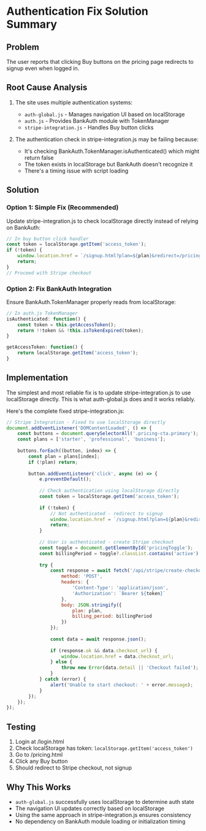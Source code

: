 # Authentication Fix Solution Summary

## Problem
The user reports that clicking Buy buttons on the pricing page redirects to signup even when logged in.

## Root Cause Analysis
1. The site uses multiple authentication systems:
   - `auth-global.js` - Manages navigation UI based on localStorage
   - `auth.js` - Provides BankAuth module with TokenManager
   - `stripe-integration.js` - Handles Buy button clicks

2. The authentication check in stripe-integration.js may be failing because:
   - It's checking BankAuth.TokenManager.isAuthenticated() which might return false
   - The token exists in localStorage but BankAuth doesn't recognize it
   - There's a timing issue with script loading

## Solution

### Option 1: Simple Fix (Recommended)
Update stripe-integration.js to check localStorage directly instead of relying on BankAuth:

```javascript
// In buy button click handler
const token = localStorage.getItem('access_token');
if (!token) {
    window.location.href = `/signup.html?plan=${plan}&redirect=/pricing.html`;
    return;
}
// Proceed with Stripe checkout
```

### Option 2: Fix BankAuth Integration
Ensure BankAuth.TokenManager properly reads from localStorage:

```javascript
// In auth.js TokenManager
isAuthenticated: function() {
    const token = this.getAccessToken();
    return !!token && !this.isTokenExpired(token);
}

getAccessToken: function() {
    return localStorage.getItem('access_token');
}
```

## Implementation

The simplest and most reliable fix is to update stripe-integration.js to use localStorage directly. This is what auth-global.js does and it works reliably.

Here's the complete fixed stripe-integration.js:

```javascript
// Stripe Integration - Fixed to use localStorage directly
document.addEventListener('DOMContentLoaded', () => {
    const buttons = document.querySelectorAll('.pricing-cta.primary');
    const plans = ['starter', 'professional', 'business'];
    
    buttons.forEach((button, index) => {
        const plan = plans[index];
        if (!plan) return;
        
        button.addEventListener('click', async (e) => {
            e.preventDefault();
            
            // Check authentication using localStorage directly
            const token = localStorage.getItem('access_token');
            
            if (!token) {
                // Not authenticated - redirect to signup
                window.location.href = `/signup.html?plan=${plan}&redirect=/pricing.html`;
                return;
            }
            
            // User is authenticated - create Stripe checkout
            const toggle = document.getElementById('pricingToggle');
            const billingPeriod = toggle?.classList.contains('active') ? 'yearly' : 'monthly';
            
            try {
                const response = await fetch('/api/stripe/create-checkout-session', {
                    method: 'POST',
                    headers: {
                        'Content-Type': 'application/json',
                        'Authorization': `Bearer ${token}`
                    },
                    body: JSON.stringify({
                        plan: plan,
                        billing_period: billingPeriod
                    })
                });
                
                const data = await response.json();
                
                if (response.ok && data.checkout_url) {
                    window.location.href = data.checkout_url;
                } else {
                    throw new Error(data.detail || 'Checkout failed');
                }
            } catch (error) {
                alert('Unable to start checkout: ' + error.message);
            }
        });
    });
});
```

## Testing

1. Login at /login.html
2. Check localStorage has token: `localStorage.getItem('access_token')`
3. Go to /pricing.html
4. Click any Buy button
5. Should redirect to Stripe checkout, not signup

## Why This Works

- `auth-global.js` successfully uses localStorage to determine auth state
- The navigation UI updates correctly based on localStorage
- Using the same approach in stripe-integration.js ensures consistency
- No dependency on BankAuth module loading or initialization timing